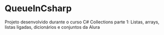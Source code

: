# QueueInCsharp
Projeto desenvolvido durante o curso C# Collections parte 1: Listas, arrays, listas ligadas, dicionários e conjuntos da Alura

